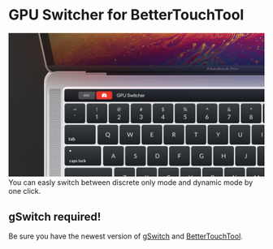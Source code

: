 # GPU Switcher for BetterTouchTool
![Change your GPU modes from TouchBar!](https://github.com/Stankiewicz-M/BTT-GPU-Switcher/blob/main/page_readme_assets/touchbar_gpuswitcher.png?raw=true)
You can easly switch between discrete only mode and dynamic mode by one click.

## gSwitch required!
Be sure you have the newest version of [gSwitch](https://codyschrank.github.io/gSwitch/) and [BetterTouchTool](https://folivora.ai).
